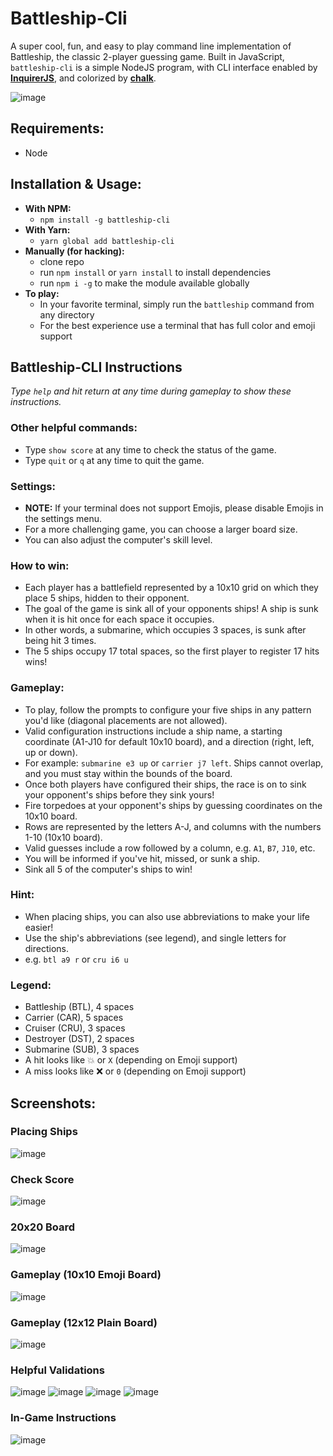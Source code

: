 # Battleship-Cli
A super cool, fun, and easy to play command line implementation of Battleship, the classic 2-player guessing game. Built in JavaScript, `battleship-cli` is a simple NodeJS program, with CLI interface enabled by __[InquirerJS](https://github.com/SBoudrias/Inquirer.js/)__, and colorized by __[chalk](https://github.com/chalk/chalk)__.

![image](http://g.recordit.co/SYaveWe1xt.gif)

## Requirements:
- Node

## Installation & Usage:
- __With NPM:__
  - `npm install -g battleship-cli`
- __With Yarn:__
  - `yarn global add battleship-cli`
- __Manually (for hacking):__
  - clone repo
  - run `npm install` or `yarn install` to install dependencies
  - run `npm i -g` to make the module available globally
- __To play:__
  - In your favorite terminal, simply run the `battleship` command from any directory
  - For the best experience use a terminal that has full color and emoji support

## Battleship-CLI Instructions

_Type `help` and hit return at any time during gameplay to show these instructions._

### Other helpful commands:
- Type `show score` at any time to check the status of the game.
- Type `quit` or `q` at any time to quit the game.

### Settings:
- __NOTE:__ If your terminal does not support Emojis, please disable Emojis in the settings menu.
- For a more challenging game, you can choose a larger board size.
- You can also adjust the computer's skill level.

### How to win:
- Each player has a battlefield represented by a 10x10 grid on which they place 5 ships, hidden to their opponent.
- The goal of the game is sink all of your opponents ships! A ship is sunk when it is hit once for each space it occupies.
- In other words, a submarine, which occupies 3 spaces, is sunk after being hit 3 times.
- The 5 ships occupy 17 total spaces, so the first player to register 17 hits wins!

### Gameplay:
- To play, follow the prompts to configure your five ships in any pattern you'd like (diagonal placements are not allowed).
- Valid configuration instructions include a ship name, a starting coordinate (A1-J10 for default 10x10 board), and a direction (right, left, up or down).
- For example: `submarine e3 up` or `carrier j7 left`. Ships cannot overlap, and you must stay within the bounds of the board.
- Once both players have configured their ships, the race is on to sink your opponent's ships before they sink yours!
- Fire torpedoes at your opponent's ships by guessing coordinates on the 10x10 board.
- Rows are represented by the letters A-J, and columns with the numbers 1-10 (10x10 board).
- Valid guesses include a row followed by a column, e.g. `A1`, `B7`, `J10`, etc.
- You will be informed if you've hit, missed, or sunk a ship.
- Sink all 5 of the computer's ships to win!

### Hint:
- When placing ships, you can also use abbreviations to make your life easier!
- Use the ship's abbreviations (see legend), and single letters for directions.
- e.g. `btl a9 r` or `cru i6 u`

### Legend:
- Battleship (BTL), 4 spaces
- Carrier (CAR), 5 spaces
- Cruiser (CRU), 3 spaces
- Destroyer (DST), 2 spaces
- Submarine (SUB), 3 spaces
- A hit looks like 💥 or ` X ` (depending on Emoji support)
- A miss looks like ❌ or ` 0 ` (depending on Emoji support)  

## Screenshots:
### Placing Ships
![image](https://user-images.githubusercontent.com/18563015/31310408-9a65e070-ab65-11e7-829f-c5cf1d37e9a2.png)

### Check Score
![image](https://user-images.githubusercontent.com/18563015/31310598-f4ed1650-ab68-11e7-977a-6c53dd4c7559.png)

### 20x20 Board
![image](https://user-images.githubusercontent.com/18563015/31310450-83c47e52-ab66-11e7-80cb-34666fd67117.png)

### Gameplay (10x10 Emoji Board)
![image](https://user-images.githubusercontent.com/18563015/31310508-3c14a612-ab67-11e7-8841-9779f360afa7.png)

### Gameplay (12x12 Plain Board)
![image](https://user-images.githubusercontent.com/18563015/31310549-df1bad4c-ab67-11e7-83b4-1520d35ae568.png)

### Helpful Validations
![image](https://user-images.githubusercontent.com/18563015/31261966-d2a2a252-aa25-11e7-8b35-31e89decf972.png)
![image](https://user-images.githubusercontent.com/18563015/31262035-3cd1d3b4-aa26-11e7-92b5-526acebaf46e.png)
![image](https://user-images.githubusercontent.com/18563015/31259657-6cbbbed8-aa16-11e7-9f30-085b48ad5ed9.png)
![image](https://user-images.githubusercontent.com/18563015/31310563-0e8155a0-ab68-11e7-8f35-70fce409ec19.png)

### In-Game Instructions
![image](https://user-images.githubusercontent.com/18563015/31310573-36a20250-ab68-11e7-8268-8e025669476c.png)
